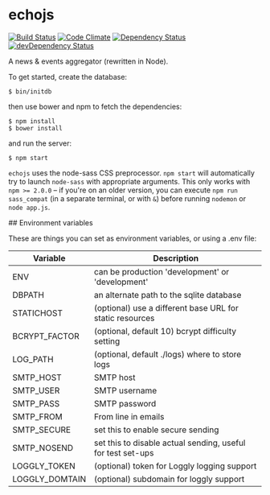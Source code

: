 # echojs

[![Build Status](https://travis-ci.org/takkaria/echojs.svg?branch=master)](https://travis-ci.org/takkaria/echojs)
[![Code Climate](https://codeclimate.com/github/takkaria/echojs/badges/gpa.svg)](https://codeclimate.com/github/takkaria/echojs)
[![Dependency Status](https://david-dm.org/takkaria/echojs.svg)](https://david-dm.org/takkaria/echojs)
[![devDependency Status](https://david-dm.org/takkaria/echojs/dev-status.svg)](https://david-dm.org/takkaria/echojs#info=devDependencies)

A news &amp; events aggregator (rewritten in Node).

To get started, create the database:

	$ bin/initdb

then use bower and npm to fetch the dependencies:

	$ npm install
	$ bower install
	
and run the server:

	$ npm start

`echojs` uses the node-sass CSS preprocessor.  `npm start` will
automatically try to launch `node-sass` with appropriate arguments.
This only works with `npm >= 2.0.0` &ndash; if you're on an older
version, you can execute `npm run sass_compat` (in a separate terminal,
or with `&`) before running `nodemon` or `node app.js`.


## Environment variables

These are things you can set as environment variables, or using a .env file:

| Variable        | Description
| --------------- | -------------------------------------------------------------
| ENV             | can be production 'development' or 'development'
| DBPATH          | an alternate path to the sqlite database
| STATICHOST      | (optional) use a different base URL for static resources
| BCRYPT_FACTOR   | (optional, default 10) bcrypt difficulty setting
| LOG_PATH        | (optional, default ./logs) where to store logs
| SMTP_HOST       | SMTP host
| SMTP_USER       | SMTP username
| SMTP_PASS       | SMTP password
| SMTP_FROM       | From line in emails
| SMTP_SECURE     | set this to enable secure sending
| SMTP_NOSEND     | set this to disable actual sending, useful for test set-ups
| LOGGLY_TOKEN    | (optional) token for Loggly logging support
| LOGGLY_DOMTAIN  | (optional) subdomain for loggly support
